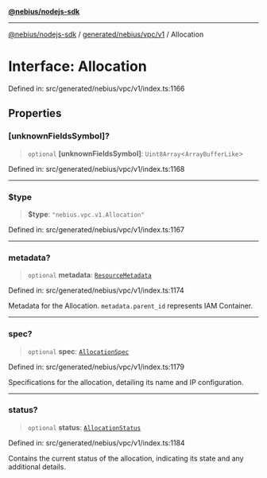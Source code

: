 [**@nebius/nodejs-sdk**](../../../../../README.md)

---

[@nebius/nodejs-sdk](../../../../../README.md) / [generated/nebius/vpc/v1](../README.md) / Allocation

# Interface: Allocation

Defined in: src/generated/nebius/vpc/v1/index.ts:1166

## Properties

### \[unknownFieldsSymbol\]?

> `optional` **\[unknownFieldsSymbol\]**: `Uint8Array`\<`ArrayBufferLike`\>

Defined in: src/generated/nebius/vpc/v1/index.ts:1168

---

### $type

> **$type**: `"nebius.vpc.v1.Allocation"`

Defined in: src/generated/nebius/vpc/v1/index.ts:1167

---

### metadata?

> `optional` **metadata**: [`ResourceMetadata`](../../../common/v1/interfaces/ResourceMetadata.md)

Defined in: src/generated/nebius/vpc/v1/index.ts:1174

Metadata for the Allocation.
`metadata.parent_id` represents IAM Container.

---

### spec?

> `optional` **spec**: [`AllocationSpec`](AllocationSpec.md)

Defined in: src/generated/nebius/vpc/v1/index.ts:1179

Specifications for the allocation, detailing its name and IP configuration.

---

### status?

> `optional` **status**: [`AllocationStatus`](AllocationStatus.md)

Defined in: src/generated/nebius/vpc/v1/index.ts:1184

Contains the current status of the allocation, indicating its state and any additional details.
